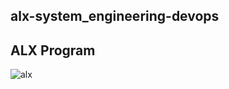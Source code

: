 ## alx-system_engineering-devops
## ALX Program
![alx](https://user-images.githubusercontent.com/110100104/194007184-45c581ce-b62c-4004-b346-7e043bcd535b.jpg)
